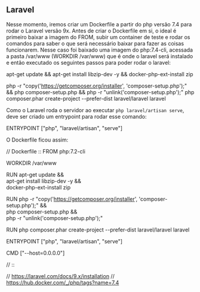 ## Laravel
Nesse momento, iremos criar um Dockerfile a partir do php versão 7.4 para rodar o Laravel versão 9x.
Antes de criar o Dockerfile em si, o ideal é primeiro baixar a imagem do FROM, subir um container de teste e rodar os comandos para saber o que será necessário baixar para fazer as coisas funcionarem.
Nesse caso foi baixado uma imagem do php:7.4-cli, acessada a pasta /var/www (WORKDIR /var/www) que é onde o laravel será instalado e então executado os seguintes passos para poder rodar o laravel:

apt-get update &&
apt-get install libzip-dev -y &&
docker-php-ext-install zip

php -r "copy('https://getcomposer.org/installer', 'composer-setup.php');" &&
php composer-setup.php &&
php -r "unlink('composer-setup.php');"
php composer.phar create-project --prefer-dist laravel/laravel laravel

Como o Laravel roda o servidor ao executar `php laravel/artisan serve`, deve ser criado um entrypoint para rodar esse comando:

ENTRYPOINT ["php", "laravel/artisan", "serve"]

O Dockerfile ficou assim:

// Dockerfile ::
FROM php:7.2-cli

WORKDIR /var/www

RUN apt-get update && \
    apt-get install libzip-dev -y && \
    docker-php-ext-install zip

RUN php -r "copy('https://getcomposer.org/installer', 'composer-setup.php');" && \
    php composer-setup.php && \
    php -r "unlink('composer-setup.php');"
    
RUN php composer.phar create-project --prefer-dist laravel/laravel laravel

ENTRYPOINT ["php", "laravel/artisan", "serve"]

CMD ["--host=0.0.0.0"]

// ::

// https://laravel.com/docs/9.x/installation
// https://hub.docker.com/_/php/tags?name=7.4

